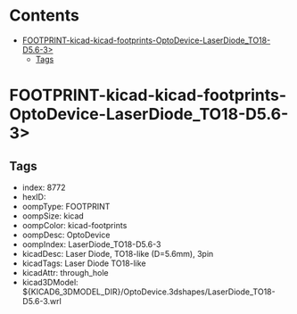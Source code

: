 



Contents
========

* [FOOTPRINT-kicad-kicad-footprints-OptoDevice-LaserDiode_TO18-D5.6-3>](#footprint-kicad-kicad-footprints-optodevice-laserdiode_to18-d56-3)
	* [Tags](#tags)

# FOOTPRINT-kicad-kicad-footprints-OptoDevice-LaserDiode_TO18-D5.6-3>

## Tags

- index: 8772
- hexID: 
- oompType: FOOTPRINT
- oompSize: kicad
- oompColor: kicad-footprints
- oompDesc: OptoDevice
- oompIndex: LaserDiode_TO18-D5.6-3
- kicadDesc: Laser Diode, TO18-like (D=5.6mm), 3pin
- kicadTags: Laser Diode TO18-like
- kicadAttr: through_hole
- kicad3DModel: ${KICAD6_3DMODEL_DIR}/OptoDevice.3dshapes/LaserDiode_TO18-D5.6-3.wrl
